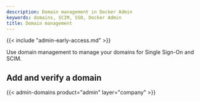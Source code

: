```yaml
---
description: Domain management in Docker Admin
keywords: domains, SCIM, SSO, Docker Admin
title: Domain management
---
```


{{< include "admin-early-access.md" >}}

Use domain management to manage your domains for Single Sign-On and SCIM.

## Add and verify a domain

{{< admin-domains product="admin" layer="company" >}}
